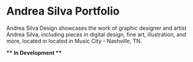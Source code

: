 # Andrea Silva Portfolio

Andrea Silva Design showcases the work of graphic designer and artist Andrea Silva, including pieces in digital design, fine art, illustration, and more, located in located in Music City - Nashville, TN.

****\*\*** In Development **\*\*****
